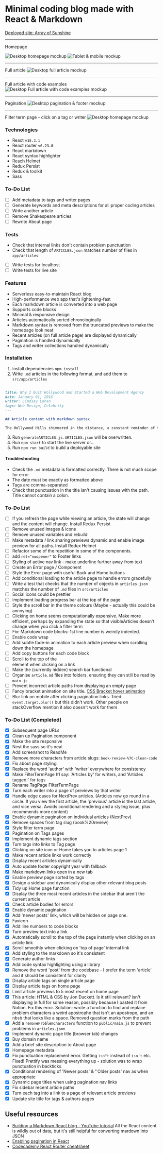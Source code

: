 # Minimal coding blog made with React & Markdown

<a href="https://arrayofsunshine.co.uk/" target="_blank">
Deployed site: Array of Sunshine</a>

---

Homepage

![Desktop homepage mockup](./design-planning/preview-mockups/Exports/MacBook-Homepage.webp)
![Tablet & mobile mockup](./design-planning/preview-mockups/Exports/tablet-mobile.webp)

---

Full article
![Desktop full article mockup](./design-planning/preview-mockups/Exports/MacBook-full-article.webp)

---

Full article with code examples
![Desktop Full article with code examples mockup](./design-planning/preview-mockups/Exports/MacBook-code.webp)

---

Pagination
![Desktop pagination & footer mockup](./design-planning/preview-mockups/Exports/MacBook-pagination.webp)

---

Filter term page - click on a tag or writer
![Desktop homepage mockup](./design-planning/preview-mockups/Exports/MacBook-Filter-page.webp)

### Technologies

-  React `v18.3.1`
-  React router `v6.23.0`
-  React markdown
-  React syntax highlighter
-  Reach Helmet
-  Redux Persist
-  Redux & toolkit
-  Sass

### To-Do List

-  [ ] Add metadata to tags and writer pages
-  [ ] Generate keywords and meta descriptions for all proper coding articles
-  [ ] Write another article
-  [ ] Remove Shakespeare articles
-  [ ] Rewrite About page

### Tests

-  Check that internal links don't contain problem punctuation
-  Check that length of `ARTICLES.json` matches number of files in `app/articles`

-  [ ] Write tests for localhost
-  [ ] Write tests for live site

### Features

-  Serverless easy-to-maintain React blog
-  High-performance web app that's lightening-fast
-  Each markdown article is converted into a web page
-  Supports code blocks
-  Minimal & responsive design
-  Articles automatically sorted chronologically
-  Markdown syntax is removed from the truncated previews to make the homepage look neat
-  Recent articles (on full article page) are displayed dynamically
-  Pagination is handled dynamically
-  Tags and writer collections handled dynamically

### Installation

1. Install dependencies `npm install`
2. Write `.md` articles in the following format, and add them to `src/app/articles`

```markdown
---
title: Why I Quit Hollywood and Started a Web Development Agency
date: January 01, 2016
writer: Lindsay Lohan
tags: Web Design, Celebrity
---

## Article content with markdown syntax

The Hollywood Hills shimmered in the distance, a constant reminder of the life I was leaving behind. Million-dollar contracts, screaming fans, and the intoxicating allure of the red carpet – it all felt like a faded dream. The truth was, the magic had dimmed. I craved a different kind of creation, something where my vision could truly take center stage. So, with a deep breath and a heart full of trepidation, I announced my retirement from acting. Trading scripts for code, I embarked on a new adventure.
```

3. Run `generateARTICLES.js`. `ARTICLES.json` will be overwritten.
4. Run `npm start` to start the live server or...
5. Run `npm run build` to build a deployable site

#### Troubleshooting

-  Check the `.md` metadata is formatted correctly. There is not much scope for error
-  The date must be exactly as formatted above
-  Tags are comma-separated
-  Check that punctuation in the title isn't causing issues with the path. Title cannot contain a colon.

### To-Do List

-  [ ] If you refresh the page while viewing an article, the state will change and the content will change. Install Redux Persist
-  [ ] Remove unused images & icons
-  [ ] Remove unused variables and rebuild
-  [ ] Make metadata / link sharing previews dynamic and enable image preview for all paths. Install Redux Helmet
-  [ ] Refactor some of the repetition in some of the components.
-  [ ] add `rel="noopener"` to Footer links
-  [ ] Styling of active nav link - make underline further away from text
-  [ ] Create an Error page / Component
-  [ ] Style the Error page with useful Back and Home buttons
-  [ ] Add conditional loading to the article page to handle errors gracefully
-  [ ] Write a test that checks that the number of objects in `articles.json` matches the number of `.md` files in `src/articles`
-  [ ] Social icons could be prettier
-  [ ] Implement loading progress bar at the top of the page
-  [ ] Style the scroll bar in the theme colours (Maybe - actually this could be annoying)
-  [ ] Clicking on home seems computationally expensive. Make more efficient, perhaps by expanding the state so that visibleArticles doesn't change when you click a filter term
-  [ ] Fix: Markdown code blocks: 1st line number is weirdly indented.
-  [ ] Enable code wrap
-  [ ] Add subtle fade-in animation to each article preview when scrolling down the homepage
-  [ ] Add copy buttons for each code block
-  [ ] Scroll to the top of the <article> element when clicking on a link
-  [ ] Make the (currently hidden) search bar functional
-  [ ] Organise `article.md` files into folders, ensuring they can still be read by `main.js`
-  [ ] Prevent incorrect article paths from displaying an empty page
-  [ ] Fancy bracket animation on site title. [CSS Bracket hover animation](https://codepen.io/adatg/pen/BGLVGL?editors=0100)
-  [ ] Blur link on mobile after clicking pagination links. Tried `event.target.blur()` but this didn't work. Other people on stackOverflow mention it also doesn't work for them

### To-Do List (Completed)

-  [x] Subsequent page URLs
-  [x] Clean up Pagination component
-  [x] Make the site responsive
-  [x] Nest the sass so it's neat
-  [x] Add screenshot to ReadMe
-  [x] Remove more characters from article slugs:
       `book-review-%7C-clean-code`
-  [x] Fix about page styling
-  [x] Replace the word 'author' with 'writer' everywhere for consistency
-  [x] Make FilterTermPage h1 say: 'Articles by' for writers, and 'Articles tagged:' for tags
-  [x] Rename TagPage FilterTermPage
-  [x] Turn each writer into a page of previews by that writer
-  [x] Handle edge cases for NextPrev articles. (Articles now go round in a circle. If you view the first article, the 'previous' article is the last article, and vice versa. Avoids conditional rendering and a styling issue, plus recommends more content)
-  [x] Enable dynamic pagination on individual articles (NextPrev)
-  [x] Remove spaces from tag slug (book%20review)
-  [x] Style filter term page
-  [x] Pagination on Tags pages
-  [x] Implement dynamic tags section
-  [x] Turn tags into links to Tag page
-  [x] Clicking on site icon or Home takes you to articles page 1
-  [x] Make recent article links work correctly
-  [x] Display recent articles dynamically
-  [x] Auto update footer copyright year with fallback
-  [x] Make markdown links open in a new tab
-  [x] Enable preview page sorted by tags
-  [x] Design a sidebar and dynamically display other relevant blog posts
-  [x] Tidy up Home page function
-  [x] Display the three most recent articles in the sidebar that aren't the current article
-  [x] Check article bodies for errors
-  [x] Enable dynamic pagination
-  [x] Add 'newer posts' link, which will be hidden on page one.
-  [x] Favicon
-  [x] Add line numbers to code blocks
-  [x] Turn preview text into a link
-  [x] Automatically scroll to the top of the page instantly when clicking on an article link
-  [x] Scroll smoothly when clicking on 'top of page' internal link
-  [x] Add styling to the markdown so it's consistent
-  [x] Generate author links
-  [x] Add code syntax highlighting using a library
-  [x] Remove the word 'post' from the codebase - I prefer the term 'article' and it should be consistent for clarity
-  [x] Display article tags on single article page
-  [x] Display article tags on home page
-  [x] Limit article previews to 5 most recent on home page
-  [x] This article: HTML & CSS by Jon Duckett. Is it still relevant? isn't displaying in full for some reason, possibly because I pasted it from Notion. Fix this error. Solution: wrote a function to find and replace problem characters a weird apostrophe that isn't an apostrope, and an nbsb that looks like a space. Removed question marks from the path
-  [x] Add a `removeProblemCharacters` function to `public/main.js` to prevent problems in `articles.json`
-  [x] Implement dynamic page title (browser tab) changes
-  [x] Buy domain name
-  [x] Add a brief site description to About page
-  [x] Homepage metadata
-  [x] Fix punctuation replacement error. Getting `isn"t` instead of `isn't` etc. Fixed! Prettify was messing everything up - solution was to wrap punctuation in backticks.
-  [x] Conditional rendering of 'Newer posts' & ''Older posts' nav as when appropriate
-  [x] Dynamic page titles when using pagination nav links
-  [x] Fix sidebar recent article paths
-  [x] Turn each tag into a link to a page of relevant article previews
-  [x] Update site title for tags & authors pages

## Useful resources

-  [Building a Markdown React blog - YouTube tutorial](https://www.youtube.com/watch?v=gT1v33oA1gI) All the React content is wildly out of date, but it's still helpful for converting mardown into JSON
-  [Enabling pagination in React](https://www.educative.io/answers/how-to-implement-pagination-in-reactjs)
-  [Codecademy React Router cheatsheet](https://www.codecademy.com/learn/learn-react-router/modules/learn-react-router/cheatsheet)

